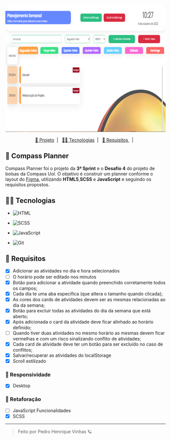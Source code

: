 <div align='center'>
    <img height='400px' src="./assets/github.png">
</div>


<p align="center">
  <a href="#-Compass-Planner">📅 Projeto</a>&nbsp;&nbsp;|&nbsp;&nbsp;
  <a href="#-Tecnologias"> 👩‍💻 Tecnologias</a>&nbsp;&nbsp;|&nbsp;&nbsp;
  <a href="#-Requisitos">  📝 Requisitos  </a>&nbsp;&nbsp;|&nbsp;&nbsp;
</p>

## 📅 Compass Planner
Compass Planner foi o projeto da **3ª Sprint** e o **Desafio 4** do projeto de bolsas da Compass Uol. O objetivo é construir um planner conforme o layout do [Figma](https://www.figma.com/file/SB6I496lrUWjhHFYLpbhiZ/Folio-Agency-1.0-(Community)-(Copy)?node-id=0%3A695), utilizando **HTML5**,**SCSS** e **JavaScript** e seguindo os requisitos propostos.


## 👩‍💻 Tecnologias
- ![HTML](https://img.shields.io/badge/HTML5-E34F26?style=for-the-badge&logo=html5&logoColor=white)

- ![SCSS](https://img.shields.io/badge/Sass-CC6699?style=for-the-badge&logo=sass&logoColor=white)

- ![JavaScript](https://img.shields.io/badge/JavaScript-F7DF1E?style=for-the-badge&logo=javascript&logoColor=black)

- ![Git](https://img.shields.io/badge/GIT-E44C30?style=for-the-badge&logo=git&logoColor=white)

## 📝 Requisitos 
- [X] Adicionar as atividades no dia e hora selecionados
- [ ] O horário pode ser editado nos minutos
- [X] Botão para adicionar a atividade quando preenchido corretamente todos os campos;
- [X] Cada dia te uma aba especifica (que altera o tamanho quando clicada);
- [X] As cores dos cards de atividades devem ser as mesmas relacionadas ao dia da semana;
- [X] Botão para excluir todas as atividades do dia da semana que está aberto;
- [X] Após adicionada o card da atividade deve ficar alinhado ao horário definido;
- [ ] Quando tiver duas atividades no mesmo horário as mesmas devem ficar vermelhas e com um risco sinalizando conflito de atividades;
- [X] Cada card de atividade deve ter um botão para ser excluído no caso de conflitos;
- [X] Salvar/recuperar as atividades do localStorage
- [X] Scroll estilizado

### 📱 Responsividade  
- [X] Desktop


### 🔨 Retaforação
- [ ] JavaScript Funcionalidades
- [X] SCSS

---

<blockquote> Feito por Pedro Henrique Vinhas 🪐 </blockquote>